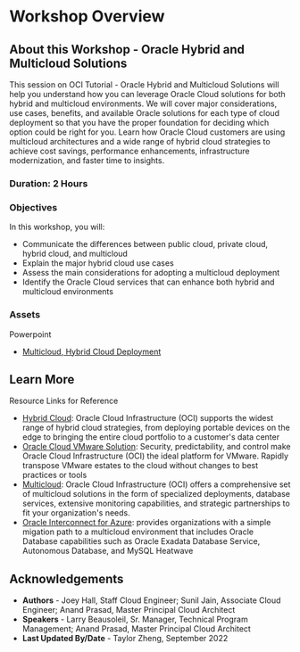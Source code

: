 # Workshop Overview

## About this Workshop - Oracle Hybrid and Multicloud Solutions

This session on OCI Tutorial - Oracle Hybrid and Multicloud Solutions will help you understand how you can leverage Oracle Cloud solutions for both hybrid and multicloud environments. We will cover major considerations, use cases, benefits, and available Oracle solutions for each type of cloud deployment so that you have the proper foundation for deciding which option could be right for you. Learn how Oracle Cloud customers are using multicloud architectures and a wide range of hybrid cloud strategies to achieve cost savings, performance enhancements, infrastructure modernization, and faster time to insights.

### **Duration: 2 Hours**

### Objectives

In this workshop, you will:
* Communicate the differences between public cloud, private cloud, hybrid cloud, and multicloud
* Explain the major hybrid cloud use cases
* Assess the main considerations for adopting a multicloud deployment
* Identify the Oracle Cloud services that can enhance both hybrid and multicloud environments

### **Assets**

Powerpoint
* [Multicloud, Hybrid Cloud Deployment](https://objectstorage.us-ashburn-1.oraclecloud.com/p/PeWalDE9n0tXCfLFajwEdwzBndarIyelPBCDIDEI_PevBgQq8pxefvGWO5Y3PVXF/n/ociobtnas/b/OCW2022/o/TUT4117_Multicloud_Hybrid_Cloud%20Deployment_Final.pdf)


## Learn More

Resource Links for Reference 
* [Hybrid Cloud](https://www.oracle.com/cloud/hybrid-cloud/): Oracle Cloud Infrastructure (OCI) supports the widest range of hybrid cloud strategies, from deploying portable devices on the edge to bringing the entire cloud portfolio to a customer's data center
* [Oracle Cloud VMware Solution](https://www.oracle.com/cloud/compute/vmware/): Security, predictability, and control make Oracle Cloud Infrastructure (OCI) the ideal platform for VMware. Rapidly transpose VMware estates to the cloud without changes to best practices or tools
* [Multicloud](https://www.oracle.com/cloud/multicloud/): Oracle Cloud Infrastructure (OCI) offers a comprehensive set of multicloud solutions in the form of specialized deployments, database services, extensive monitoring capabilities, and strategic partnerships to fit your organization's needs. 
* [Oracle Interconnect for Azure](https://www.oracle.com/cloud/azure/interconnect/): provides organizations with a simple migation path to a multicloud environment that includes Oracle Database capabilities such as Oracle Exadata Database Service, Autonomous Database, and MySQL Heatwave

## Acknowledgements
* **Authors** - Joey Hall, Staff Cloud Engineer; Sunil Jain, Associate Cloud Engineer; Anand Prasad, Master Principal Cloud Architect
* **Speakers** -  Larry Beausoleil, Sr. Manager, Technical Program Management; Anand Prasad, Master Principal Cloud Architect
* **Last Updated By/Date** - Taylor Zheng, September 2022
